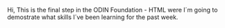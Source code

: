 Hi, 
This is the final step in the ODIN Foundation - HTML were I´m going to demostrate what skills I´ve been learning for the past week. 